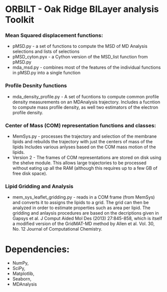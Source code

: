 # ORBILT - Oak Ridge BILayer analysis Toolkit

### Mean Squared displacement functions:
  * pMSD.py - a set of functions to compute the MSD of MD Analysis selections and lists of selections
  * pMSD_cyton.pyx - a Cython version of the MSD_list function from pMSD.py
  * mda_msd.py - combines most of the features of the individual functions in pMSD.py into a single function

### Profile Desnity functions
  * mda_density_profile.py - A set of fucntions to compute common profile density measurements
      on an MDAnalysis trajectory. Includes a fucntion to compute mass profile density, as well
      two estimators of the electron profile density. 
 

### Center of Mass (COM) representation functions and classes:
  * MemSys.py - processes the trajectory and selection of the membrane lipids and
	      rebuilds the trajectory with just the centers of mass of the lipids
	      Includes various anlyses based on the COM mass motion of the lipids.	
  *	Version 2 - The frames of COM representations are stored on disk using the shelve module.
	            This allows large trajectories to be processed without eating up all the RAM 
                    (although this requires up to a few GB of free disk space).
### Lipid Gridding and Analysis
  * mem_sys_leaflet_gridding.py - reads in a COM frame (from MemSys) and converts it to 
        assigns the lipids to a grid. The grid can then be analyzed in order to estimate
        properties such as area per lipid. The gridding and anlaysis procedures are based on 
        the decriptions given in Gapsys et al. J Comput Aided Mol Des (2013) 27:845-858,
        which is itself a modified version of the GridMAT-MD method by 
        Allen et al. Vol. 30, No. 12 Journal of Computational Chemistry.
				
# Dependencies:
   * NumPy,
   * SciPy,
   * Matplotlib,
   * Seaborn,
   * MDAnalysis
